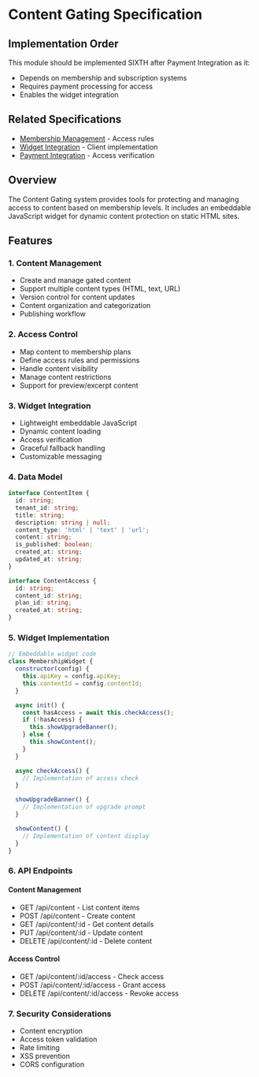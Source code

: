 # Content Gating Specification

## Implementation Order
This module should be implemented SIXTH after Payment Integration as it:
- Depends on membership and subscription systems
- Requires payment processing for access
- Enables the widget integration

## Related Specifications
- [Membership Management](./membership-management.md) - Access rules
- [Widget Integration](./widget-integration.md) - Client implementation
- [Payment Integration](./payment-integration.md) - Access verification

## Overview
The Content Gating system provides tools for protecting and managing access to content based on membership levels. It includes an embeddable JavaScript widget for dynamic content protection on static HTML sites.

## Features

### 1. Content Management
- Create and manage gated content
- Support multiple content types (HTML, text, URL)
- Version control for content updates
- Content organization and categorization
- Publishing workflow

### 2. Access Control
- Map content to membership plans
- Define access rules and permissions
- Handle content visibility
- Manage content restrictions
- Support for preview/excerpt content

### 3. Widget Integration
- Lightweight embeddable JavaScript
- Dynamic content loading
- Access verification
- Graceful fallback handling
- Customizable messaging

### 4. Data Model

```typescript
interface ContentItem {
  id: string;
  tenant_id: string;
  title: string;
  description: string | null;
  content_type: 'html' | 'text' | 'url';
  content: string;
  is_published: boolean;
  created_at: string;
  updated_at: string;
}

interface ContentAccess {
  id: string;
  content_id: string;
  plan_id: string;
  created_at: string;
}
```

### 5. Widget Implementation

```javascript
// Embeddable widget code
class MembershipWidget {
  constructor(config) {
    this.apiKey = config.apiKey;
    this.contentId = config.contentId;
  }

  async init() {
    const hasAccess = await this.checkAccess();
    if (!hasAccess) {
      this.showUpgradeBanner();
    } else {
      this.showContent();
    }
  }

  async checkAccess() {
    // Implementation of access check
  }

  showUpgradeBanner() {
    // Implementation of upgrade prompt
  }

  showContent() {
    // Implementation of content display
  }
}
```

### 6. API Endpoints

#### Content Management
- GET /api/content - List content items
- POST /api/content - Create content
- GET /api/content/:id - Get content details
- PUT /api/content/:id - Update content
- DELETE /api/content/:id - Delete content

#### Access Control
- GET /api/content/:id/access - Check access
- POST /api/content/:id/access - Grant access
- DELETE /api/content/:id/access - Revoke access

### 7. Security Considerations
- Content encryption
- Access token validation
- Rate limiting
- XSS prevention
- CORS configuration